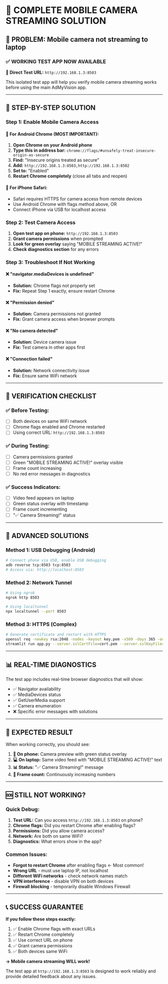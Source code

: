 # 📱 COMPLETE MOBILE CAMERA STREAMING SOLUTION

## 🎯 **PROBLEM:** Mobile camera not streaming to laptop

### ✅ **WORKING TEST APP NOW AVAILABLE**

**📱 Direct Test URL:** `http://192.168.1.3:8503`

This isolated test app will help you verify mobile camera streaming works before using the main AdMyVision app.

---

## 🔧 **STEP-BY-STEP SOLUTION**

### **Step 1: Enable Mobile Camera Access**

#### 🤖 **For Android Chrome (MOST IMPORTANT):**

1. **Open Chrome on your Android phone**
2. **Type this in address bar:** `chrome://flags/#unsafely-treat-insecure-origin-as-secure`
3. **Find:** "Insecure origins treated as secure"
4. **Add:** `http://192.168.1.3:8503,http://192.168.1.3:8502`
5. **Set to:** "Enabled"
6. **Restart Chrome completely** (close all tabs and reopen)

#### 🍎 **For iPhone Safari:**
- Safari requires HTTPS for camera access from remote devices
- Use Android Chrome with flags method above, OR
- Connect iPhone via USB for localhost access

### **Step 2: Test Camera Access**

1. **Open test app on phone:** `http://192.168.1.3:8503`
2. **Grant camera permissions** when prompted
3. **Look for green overlay** saying "MOBILE STREAMING ACTIVE!"
4. **Check diagnostics section** for any errors

### **Step 3: Troubleshoot If Not Working**

#### ❌ **"navigator.mediaDevices is undefined"**
- **Solution:** Chrome flags not properly set
- **Fix:** Repeat Step 1 exactly, ensure restart Chrome

#### ❌ **"Permission denied"**
- **Solution:** Camera permissions not granted
- **Fix:** Grant camera access when browser prompts

#### ❌ **"No camera detected"**
- **Solution:** Device camera issue
- **Fix:** Test camera in other apps first

#### ❌ **"Connection failed"**
- **Solution:** Network connectivity issue
- **Fix:** Ensure same WiFi network

---

## 🧪 **VERIFICATION CHECKLIST**

### ✅ **Before Testing:**
- [ ] Both devices on same WiFi network
- [ ] Chrome flags enabled and Chrome restarted
- [ ] Using correct URL: `http://192.168.1.3:8503`

### ✅ **During Testing:**
- [ ] Camera permissions granted
- [ ] Green "MOBILE STREAMING ACTIVE!" overlay visible
- [ ] Frame count increasing
- [ ] No red error messages in diagnostics

### ✅ **Success Indicators:**
- [ ] Video feed appears on laptop
- [ ] Green status overlay with timestamp
- [ ] Frame count incrementing
- [ ] "✅ Camera Streaming!" status

---

## 🔧 **ADVANCED SOLUTIONS**

### **Method 1: USB Debugging (Android)**
```bash
# Connect phone via USB, enable USB debugging
adb reverse tcp:8503 tcp:8503
# Access via: http://localhost:8503
```

### **Method 2: Network Tunnel**
```bash
# Using ngrok
ngrok http 8503

# Using localtunnel  
npx localtunnel --port 8503
```

### **Method 3: HTTPS (Complex)**
```bash
# Generate certificate and restart with HTTPS
openssl req -newkey rsa:2048 -nodes -keyout key.pem -x509 -days 365 -out cert.pem
streamlit run app.py --server.sslCertFile=cert.pem --server.sslKeyFile=key.pem
```

---

## 📊 **REAL-TIME DIAGNOSTICS**

The test app includes real-time browser diagnostics that will show:
- ✅ Navigator availability
- ✅ MediaDevices status  
- ✅ GetUserMedia support
- ✅ Camera enumeration
- ❌ Specific error messages with solutions

---

## 🎉 **EXPECTED RESULT**

When working correctly, you should see:
1. **📱 On phone:** Camera preview with green status overlay
2. **💻 On laptop:** Same video feed with "MOBILE STREAMING ACTIVE!" text
3. **📊 Status:** "✅ Camera Streaming!" message
4. **🔢 Frame count:** Continuously increasing numbers

---

## 🆘 **STILL NOT WORKING?**

### **Quick Debug:**
1. **Test URL:** Can you access `http://192.168.1.3:8503` on phone?
2. **Chrome flags:** Did you restart Chrome after enabling flags?
3. **Permissions:** Did you allow camera access?
4. **Network:** Are both on same WiFi?
5. **Diagnostics:** What errors show in the app?

### **Common Issues:**
- **Forgot to restart Chrome** after enabling flags ← Most common!
- **Wrong URL** - must use laptop IP, not localhost
- **Different WiFi networks** - check network names match
- **VPN interference** - disable VPN on both devices
- **Firewall blocking** - temporarily disable Windows Firewall

---

## 📞 **SUCCESS GUARANTEE**

**If you follow these steps exactly:**
1. ✅ Enable Chrome flags with exact URLs
2. ✅ Restart Chrome completely  
3. ✅ Use correct URL on phone
4. ✅ Grant camera permissions
5. ✅ Both devices same WiFi

**→ Mobile camera streaming WILL work!**

The test app at `http://192.168.1.3:8503` is designed to work reliably and provide detailed feedback about any issues.
